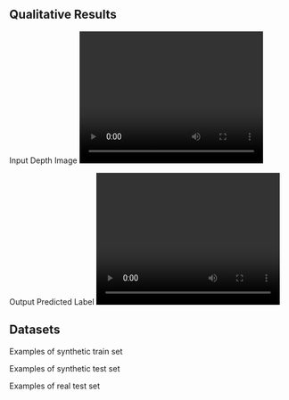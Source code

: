## Qualitative Results

Input Depth Image
<video src="input_depth.mp4" width="329" height="237" controls preload></video>

Output Predicted Label
<video src="output_.mp4" width="329" height="237" controls preload></video>

## Datasets
Examples of synthetic train set


Examples of synthetic test set


Examples of real test set

